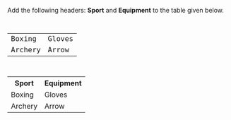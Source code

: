 Add the following headers: **Sport** and **Equipment** to the table given below.

<codeblock language="html" type="exercise" testMode="fixedInput">
<code>
<table>
  <tr>
    <td>Boxing</td>
    <td>Gloves</td>
  </tr>
  <tr>
    <td>Archery</td>
    <td>Arrow</td>
  </tr>
</table>
</code>

<solution>
<table>
  <tr>
    <th>Sport</th>
    <th>Equipment</th>
  </tr>
  <tr>
    <td>Boxing</td>
    <td>Gloves</td>
  </tr>
  <tr>
    <td>Archery</td>
    <td>Arrow</td>
  </tr>
</table>
</solution>
</codeblock>
